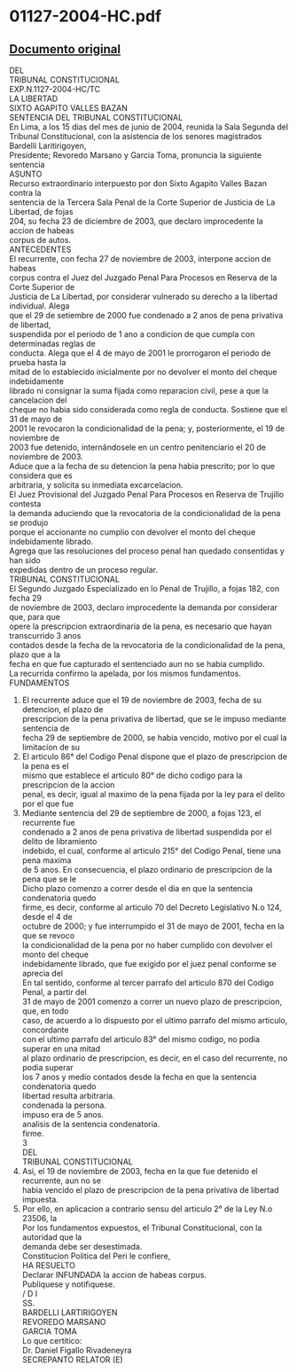
01127-2004-HC.pdf
=================
  
[Documento original](https://tc.gob.pe/jurisprudencia/2005/01127-2004-HC.pdf)  
---  
DEL  
TRIBUNAL CONSTITUCIONAL  
EXP.N.1127-2004-HC/TC  
LA LIBERTAD  
SIXTO AGAPITO VALLES BAZAN  
SENTENCIA DEL TRIBUNAL CONSTITUCIONAL  
En Lima, a los 15 dias del mes de junio de 2004, reunida la Sala Segunda del  
Tribunal Constitucional, con la asistencia de los senores magistrados Bardelli Laritirigoyen,  
Presidente; Revoredo Marsano y Garcia Toma, pronuncia la siguiente sentencia  
ASUNTO  
Recurso extraordinario interpuesto por don Sixto Agapito Valles Bazan contra la  
sentencia de la Tercera Sala Penal de la Corte Superior de Justicia de La Libertad, de fojas  
204, su fecha 23 de diciembre de 2003, que declaro improcedente la accion de habeas  
corpus de autos.  
ANTECEDENTES  
El recurrente, con fecha 27 de noviembre de 2003, interpone accion de habeas  
corpus contra el Juez del Juzgado Penal Para Procesos en Reserva de la Corte Superior de  
Justicia de La Libertad, por considerar vulnerado su derecho a la libertad individual. Alega  
que el 29 de setiembre de 2000 fue condenado a 2 anos de pena privativa de libertad,  
suspendida por el periodo de 1 ano a condicion de que cumpla con determinadas reglas de  
conducta. Alega que el 4 de mayo de 2001 le prorrogaron el periodo de prueba hasta la  
mitad de lo establecido inicialmente por no devolver el monto del cheque indebidamente  
librado ni consignar la suma fijada como reparacion civil, pese a que la cancelacion del  
cheque no habia sido considerada como regla de conducta. Sostiene que el 31 de mayo de  
2001 le revocaron la condicionalidad de la pena; y, posteriormente, el 19 de noviembre de  
2003 fue detenido, internândosele en un centro penitenciario el 20 de noviembre de 2003.  
Aduce que a la fecha de su detencion la pena habia prescrito; por lo que considera que es  
arbitraria, y solicita su inmediata excarcelacion.  
El Juez Provisional del Juzgado Penal Para Procesos en Reserva de Trujillo contesta  
la demanda aduciendo que la revocatoria de la condicionalidad de la pena se produjo  
porque el accionante no cumplio con devolver el monto del cheque indebidamente librado.  
Agrega que las resoluciones del proceso penal han quedado consentidas y han sido  
expedidas dentro de un proceso regular.  
TRIBUNAL CONSTITUCIONAL  
El Segundo Juzgado Especializado en lo Penal de Trujillo, a fojas 182, con fecha 29  
de noviembre de 2003, declaro improcedente la demanda por considerar que, para que  
opere la prescripcion extraordinaria de la pena, es necesario que hayan transcurrido 3 anos  
contados desde la fecha de la revocatoria de la condicionalidad de la pena, plazo que a la  
fecha en que fue capturado el sentenciado aun no se habia cumplido.  
La recurrida confirmo la apelada, por los mismos fundamentos.  
FUNDAMENTOS  
1. El recurrente aduce que el 19 de noviembre de 2003, fecha de su detencion, el plazo de  
prescripcion de la pena privativa de libertad, que se le impuso mediante sentencia de  
fecha 29 de septiembre de 2000, se habia vencido, motivo por el cual la limitacion de su  
2. El articulo 86° del Codigo Penal dispone que el plazo de prescripcion de la pena es el  
mismo que establece el articulo 80° de dicho codigo para la prescripcion de la accion  
penal, es decir, igual al maximo de la pena fijada por la ley para el delito por el que fue  
3. Mediante sentencia del 29 de septiembre de 2000, a fojas 123, el recurrente fue  
condenado a 2 anos de pena privativa de libertad suspendida por el delito de libramiento  
indebido, el cual, conforme al articulo 215° del Codigo Penal, tiene una pena maxima  
de 5 anos. En consecuencia, el plazo ordinario de prescripcion de la pena que se le  
Dicho plazo comenzo a correr desde el dia en que la sentencia condenatoria quedo  
firme, es decir, conforme al articulo 70 del Decreto Legislativo N.o 124, desde el 4 de  
octubre de 2000; y fue interrumpido el 31 de mayo de 2001, fecha en la que se revoco  
la condicionalidad de la pena por no haber cumplido con devolver el monto del cheque  
indebidamente librado, que fue exigido por el juez penal conforme se aprecia del  
En tal sentido, conforme al tercer parrafo del articulo 870 del Codigo Penal, a partir del  
31 de mayo de 2001 comenzo a correr un nuevo plazo de prescripcion, que, en todo  
caso, de acuerdo a lo dispuesto por el ultimo parrafo del mismo articulo, concordante  
con el ultimo parrafo del articulo 83° del mismo codigo, no podia superar en una mitad  
al plazo ordinario de prescripcion, es decir, en el caso del recurrente, no podia superar  
los 7 anos y medio contados desde la fecha en que la sentencia condenatoria quedo  
libertad resulta arbitraria.  
condenada la persona.  
impuso era de 5 anos.  
analisis de la sentencia condenatoria.  
firme.  
3  
DEL  
TRIBUNAL CONSTITUCIONAL  
4. Asi, el 19 de noviembre de 2003, fecha en la que fue detenido el recurrente, aun no se  
habia vencido el plazo de prescripcion de la pena privativa de libertad impuesta.  
5. Por ello, en aplicacion a contrario sensu del articulo 2° de la Ley N.o 23506, la  
Por los fundamentos expuestos, el Tribunal Constitucional, con la autoridad que la  
demanda debe ser desestimada.  
Constitucion Politica del Peri le confiere,  
HA RESUELTO  
Declarar INFUNDADA la accion de habeas corpus.  
Publiquese y notifiquese.  
/ D  I  
SS.  
BARDELLI LARTIRIGOYEN  
REVOREDO MARSANO  
GARCIA TOMA  
Lo que certitico:  
Dr. Daniel Figallo Rivadeneyra  
SECREPANTO RELATOR (E)